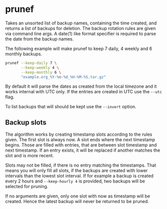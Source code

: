 # prunef

Takes an unsorted list of backup names, containing the time created, and
returns a list of backups for deletion. The backup rotation rules are given via
command line args. A date(1) like format specifier is required to parse the
date from the backup names.

The following example will make prunef to keep 7 daily, 4 weekly and 6 monthly
backups.

```sh
prunef --keep-daily 7 \
       --keep-weekly 4 \
       --keep-monthly 6 \
       "example.org_%Y-%m-%d_%H-%M-%S.tar.gz"
```

By default it will parse the dates as created from the local timezone and it
works internal with UTC only. If the entries are created in
UTC use the `--utc` flag.

To list backups that will should be kept use the `--invert` option.

## Backup slots

The algorithm works by creating timestamp slots according to the rules given.
The first slot is always now. A slot ends where the next timestamp begins.
Those are filled with entries, that are between slot timestamp and next
timestamp. If an entry exists, it will be replaced if another matches the
slot and is more recent.

Slots may not be filled, if there is no entry matching the timestamps.
That means you will only fill all slots, if the backups are created
with lower intervals than the lowest slot interval. If for example
a backup is created every 2 hours and `--keep-hourly 4` is provided,
two backups will be selected for pruning.

If no arguments are given, only one slot with now as timestamp will be
created. Hence the latest backup will never be returned to be pruned.


